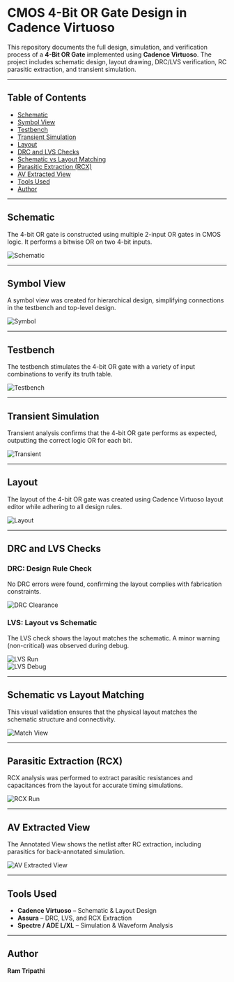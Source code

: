 
# CMOS 4-Bit OR Gate Design in Cadence Virtuoso

This repository documents the full design, simulation, and verification process of a **4-Bit OR Gate** implemented using **Cadence Virtuoso**. The project includes schematic design, layout drawing, DRC/LVS verification, RC parasitic extraction, and transient simulation.

---

## Table of Contents  
- [Schematic](#schematic)  
- [Symbol View](#symbol-view)  
- [Testbench](#testbench)  
- [Transient Simulation](#transient-simulation)  
- [Layout](#layout)  
- [DRC and LVS Checks](#drc-and-lvs-checks)  
- [Schematic vs Layout Matching](#schematic-vs-layout-matching)  
- [Parasitic Extraction (RCX)](#parasitic-extraction-rcx)  
- [AV Extracted View](#av-extracted-view)  
- [Tools Used](#tools-used)  
- [Author](#author)

---

## Schematic  
The 4-bit OR gate is constructed using multiple 2-input OR gates in CMOS logic. It performs a bitwise OR on two 4-bit inputs.

![Schematic](./4_Bit_OR_Gate_Schematic.png)

---

## Symbol View  
A symbol view was created for hierarchical design, simplifying connections in the testbench and top-level design.

![Symbol](./4_bit_OR_gate_symbol.png)

---

## Testbench  
The testbench stimulates the 4-bit OR gate with a variety of input combinations to verify its truth table.

![Testbench](./4_bit_OR_Gate_test_bench.png)

---

## Transient Simulation  
Transient analysis confirms that the 4-bit OR gate performs as expected, outputting the correct logic OR for each bit.

![Transient](./4_BIT_OR_gate_Transient_waveform.png)

---

## Layout  
The layout of the 4-bit OR gate was created using Cadence Virtuoso layout editor while adhering to all design rules.

![Layout](./Layout_4_bit_OR_Gate.png)

---

## DRC and LVS Checks

### DRC: Design Rule Check  
No DRC errors were found, confirming the layout complies with fabrication constraints.

![DRC Clearance](./No_DRC_Errors.png)

### LVS: Layout vs Schematic  
The LVS check shows the layout matches the schematic. A minor warning (non-critical) was observed during debug.

![LVS Run](./LVS_Run.png)  
![LVS Debug](./LVS_Debug_no_extraction_warning.png)

---

## Schematic vs Layout Matching  
This visual validation ensures that the physical layout matches the schematic structure and connectivity.

![Match View](./Layout_and_schematic_match.png)

---

## Parasitic Extraction (RCX)  
RCX analysis was performed to extract parasitic resistances and capacitances from the layout for accurate timing simulations.

![RCX Run](./RCX_Run.png)

---

## AV Extracted View  
The Annotated View shows the netlist after RC extraction, including parasitics for back-annotated simulation.

![AV Extracted View](./AV_extracted_view.png)

---

## Tools Used  
- **Cadence Virtuoso** – Schematic & Layout Design  
- **Assura** – DRC, LVS, and RCX Extraction  
- **Spectre / ADE L/XL** – Simulation & Waveform Analysis  

---

## Author  
**Ram Tripathi**
